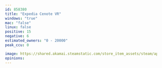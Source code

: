 ```yaml
---
id: 858380
title: "Expedia Cenote VR"
windows: "true"
mac: "false"
linux: false
positive: 15
negative: 6
estimated_owners: "0 - 20000"
peak_ccu: 0

image: https://shared.akamai.steamstatic.com/store_item_assets/steam/apps/858380/header.jpg?t=1549475300
opinions:
---
```

